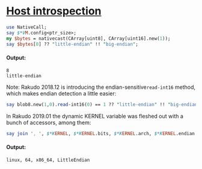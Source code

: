 [1]: https://rosettacode.org/wiki/Host_introspection

# [Host introspection][1]



```perl
use NativeCall;
say $*VM.config<ptr_size>;
my $bytes = nativecast(CArray[uint8], CArray[uint16].new(1));
say $bytes[0] ?? "little-endian" !! "big-endian";
```

#### Output:
```
8
little-endian
```


Note: Rakudo 2018.12 is introducing the endian-sensitive`read-int16` method,
which makes endian detection a little easier:

```perl
say blob8.new(1,0).read-int16(0) == 1 ?? "little-endian" !! "big-endian"
```


In Rakudo 2019.01 the dynamic KERNEL variable was fleshed out with a bunch of accessors, among them:

```perl
say join ', ', $*KERNEL, $*KERNEL.bits, $*KERNEL.arch, $*KERNEL.endian
```

#### Output:
```
linux, 64, x86_64, LittleEndian
```
